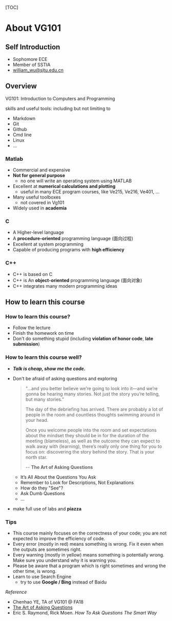 [TOC]

# About VG101

## Self Introduction

- Sophomore ECE
- Member of SSTIA
- william_wu@sjtu.edu.cn

## Overview

VG101: Introduction to Computers and Programming

skills and useful tools: including but not limiting to

- Markdown
- Git
- Github
- Cmd line
- Linux
- ...

### Matlab

- Commercial and expensive
- **Not for general purpose**
  - no one will write an operating system using MATLAB
- Excellent at **numerical calculations and plotting**
  - useful in many ECE program courses, like Ve215, Ve216, Ve401, ...
- Many useful toolboxes
  - not covered in Vg101
- Widely used in **academia**

### C

- A Higher-level language
- A **procedure-oriented** programming language (面向过程)
- Excellent at system programming
- Capable of producing programs with **high efficiency**

### C++

- C++ is based on C
- C++ is An **object-oriented** programming language (面向对象)
- C++ integrates many modern programming ideas

## How to learn this course

### How to learn this course?

- Follow the lecture
- Finish the homework on time
- Don't do something stupid (including **violation of honor code**, **late submission**)

### How to learn this course well?

- ***Talk is cheap, show me the code.***

- Don't be afraid of asking questions and exploring

  > "...and you better believe we’re going to look into it—and we’re gonna be hearing many stories. Not just the story you’re telling, but many stories.”
  >
  > The day of the debriefing has arrived. There are probably a lot of people in the room and countless thoughts swimming around in your head.
  >
  > Once you welcome people into the room and set expectations about the mindset they should be in for the duration of the meeting (blameless), as well as the outcome they can expect to walk away with (learning), there’s really only one thing for you to focus on: discovering the story behind the story. That is your north star.
  >
  > -- **The Art of Asking Questions**

  - It’s All About the Questions You Ask
  - Remember to Look for Descriptions, Not Explanations
  - How do they "See"?
  - Ask Dumb Questions
  - ...

- make full use of labs and **piazza** 

### Tips

- This course mainly focuses on the correctness of your code; you are not expected to improve the efficiency of code.
- Every error (mostly in red) means something is wrong. Fix it even when the outputs are sometimes right.
- Every warning (mostly in yellow) means something is potentially wrong. Make sure you understand why it is warning you.
- Please be aware that a program which is right sometimes and wrong the other time, is wrong.
- Learn to use Search Engine
  - try to use **Google / Bing** instead of Baidu





*Reference* 

- Chenhao YE, TA of VG101 @ FA18
- [The Art of Asking Questions](https://github.com/etsy/DebriefingFacilitationGuide/blob/master/guide/05-the-art-of-asking-questions.md)
- Eric S. Raymond, Rick Moen. *How To Ask Questions The Smart Way*

